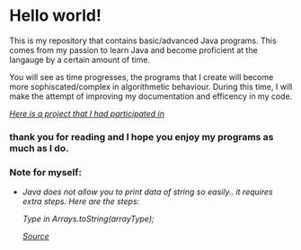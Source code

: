 # **Hello world!**

This is my repository that contains basic/advanced Java programs. This comes from my passion to learn Java and become proficient 
at the langauge by a certain amount of time.

You will see as time progresses, the programs that I create will become more sophiscated/complex in algorithmetic behaviour. During this time, I will make the attempt of improving my documentation and efficency in my code. 

_[Here is a project that I had participated in](https://github.com/prasvpatel/Spot_Bot)_

### thank you for reading and I hope you enjoy my programs as much as I do.

### Note for myself:
- _Java does not allow you to print data of string so easily.. it requires extra steps. Here are the steps:_

  _Type in Arrays.toString(arrayType);_
  
  _[Source](https://stackoverflow.com/questions/409784/whats-the-simplest-way-to-print-a-java-array)_
